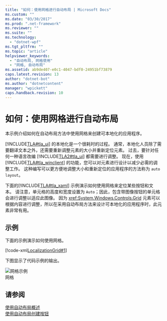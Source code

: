 ```yaml
---
title: "如何：使用网格进行自动布局 | Microsoft Docs"
ms.custom: ""
ms.date: "03/30/2017"
ms.prod: ".net-framework"
ms.reviewer: ""
ms.suite: ""
ms.technology: 
  - "dotnet-wpf"
ms.tgt_pltfrm: ""
ms.topic: "article"
helpviewer_keywords: 
  - "自动布局, 网格使用"
  - "网格, 自动布局"
ms.assetid: ab9de407-e0c1-4047-bdf0-24951bf73879
caps.latest.revision: 13
author: "dotnet-bot"
ms.author: "dotnetcontent"
manager: "wpickett"
caps.handback.revision: 10
---
```

# 如何：使用网格进行自动布局
本示例介绍如何在自动布局方法中使用网格来创建可本地化的应用程序。  
  
 [!INCLUDE[TLA#tla_ui](../../../../includes/tlasharptla-ui-md.md)] 的本地化是一个很耗时的过程。  通常，本地化人员除了需要翻译文本之外，还需要重新调整元素的大小并重新定位元素。  过去，要针对任何一种语言改编 [!INCLUDE[TLA2#tla_ui](../../../../includes/tla2sharptla-ui-md.md)] 都需要进行调整。  现在，使用 [!INCLUDE[TLA#tla_winclient](../../../../includes/tlasharptla-winclient-md.md)] 的功能，您可以对元素进行设计以减少必需的调整工作。  这种编写可以更方便地调整大小和重新定位的应用程序的方法称为 `auto layout`。  
  
 下面的[!INCLUDE[TLA#tla_xaml](../../../../includes/tlasharptla-xaml-md.md)] 示例演示如何使用网格来定位某些按钮和文本。  请注意，单元格的高度和宽度设置为 `Auto`；因此，包含带图像按钮的单元格会进行调整以适应此图像。  因为 <xref:System.Windows.Controls.Grid> 元素可以根据内容进行调整，所以在采用自动布局方法来设计可本地化的应用程序时，此元素非常有用。  
  
## 示例  
 下面的示例演示如何使用网格。  
  
 [!code-xml[LocalizationGrid#1](../../../../samples/snippets/csharp/VS_Snippets_Wpf/LocalizationGrid/CS/Pane1.xaml#1)]  
  
 下图显示了代码示例的输出。  
  
 ![网格示例](../../../../docs/framework/wpf/advanced/media/glob-grid.png "glob\_grid")  
网格  
  
## 请参阅  
 [使用自动布局概述](../../../../docs/framework/wpf/advanced/use-automatic-layout-overview.md)   
 [使用自动布局创建按钮](../../../../docs/framework/wpf/advanced/how-to-use-automatic-layout-to-create-a-button.md)